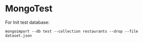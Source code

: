 # MongoTest

For Init test database:

  <code>mongoimport --db test --collection restaurants --drop --file dataset.json</code>

